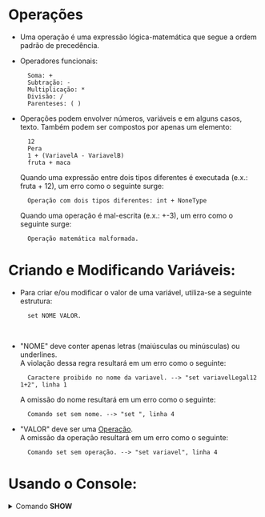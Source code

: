 # Operações 
* Uma operação é uma expressão lógica-matemática que segue a ordem padrão de precedência.
* Operadores funcionais:

        Soma: +
        Subtração: -
        Multiplicação: *
        Divisão: /
        Parenteses: ( )
    

* Operações podem envolver números, variáveis e em alguns casos, texto. Também podem ser compostos por apenas um elemento:

        12
        Pera
        1 + (VariavelA - VariavelB)
        fruta + maca

    
    Quando uma expressão entre dois tipos diferentes é executada (e.x.: fruta + 12), um erro como o seguinte surge:

        Operação com dois tipos diferentes: int + NoneType

    Quando uma operação é mal-escrita (e.x.: +-3), um erro como o seguinte surge:

        Operação matemática malformada.







# Criando e Modificando Variáveis:
* Para criar e/ou modificar o valor de uma variável, utiliza-se a seguinte estrutura:

        set NOME VALOR.

<br>

* "NOME" deve conter apenas letras (maiúsculas ou minúsculas) ou underlines.<br>
A violação dessa regra resultará em um erro como o seguinte:

        Caractere proibido no nome da variavel. --> "set variavelLegal12 1+2", linha 1 

    A omissão do nome resultará em um erro como o seguinte:

        Comando set sem nome. --> "set ", linha 4

* "VALOR" deve ser uma [Operação](#operações).<br>
A omissão da operação resultará em um erro como o seguinte:

        Comando set sem operação. --> "set variavel", linha 4


# Usando o Console:
<details>
<summary>Comando <b> SHOW </b></summary>

* Para jogar dados no console, utiliza-se a seguinte estrutura:

        show ARGUMENTOS

* "ARGUMENTOS" pode ser composto por texto e variáveis:

        set variavel 12
        show Numero: variavel

        SAÍDA:

        Numero: 12
    A omissão de argumentos resultará em um erro como o seguinte:

        Comando show sem argumentos. --> "show", linha 1


* Para poder mostrar o nome de uma variável, envolve-se o termo com "`", chamado de indicador:

        set variavel 12
        show Valor de `variavel`: variavel

        SAÍDA:

        Valor de variavel: 12
    
    Escrever uma estrutura não-balanceada de indicadores resultará em um erro como o seguinte:

        Quantia indevida de indicadores --> "show `b", linha 2
</details>